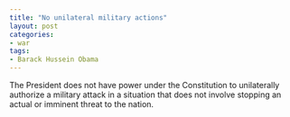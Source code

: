 ```yaml
---
title: "No unilateral military actions"
layout: post
categories:
- war
tags:
- Barack Hussein Obama
---
```


The President does not have power under the Constitution to unilaterally authorize a military attack in a situation that does not involve stopping an actual or imminent threat to the nation.